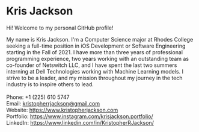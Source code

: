# Kris Jackson

Hi! Welcome to my personal GitHub profile! 

My name is Kris Jackson. I'm a Computer Science major at Rhodes College seeking a full-time position in iOS Development or Software Engineering starting in the Fall of 2021. I have more than three years of professional programming experience, two years working with an outstanding team as co-founder of Netswitch LLC, and I have spent the last two summers interning at Dell Technologies working with Machine Learning models. I strive to be a leader, and my mission throughout my journey in the tech industry is to inspire others to lead.<br/><br/>
Phone: +1 (225) 610 5747<br/>
Email: kristopherrjackson@gmail.com<br/>
Website: <https://www.kristopherjackson.com><br/>
Portfolio: <https://www.instagram.com/krisjackson.portfolio/><br/>
LinkedIn: <https://www.linkedin.com/in/KristopherRJackson/><br/>

<!--
**KrisJackson/KrisJackson** is a ✨ _special_ ✨ repository because its `README.md` (this file) appears on your GitHub profile.

Here are some ideas to get you started:

- 🔭 I’m currently working on ...
- 🌱 I’m currently learning ...
- 👯 I’m looking to collaborate on ...
- 🤔 I’m looking for help with ...
- 💬 Ask me about ...
- 📫 How to reach me: ...
- 😄 Pronouns: ...
- ⚡ Fun fact: ...
-->
